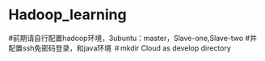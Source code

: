 # Hadoop_learning
#前期请自行配置hadoop环境，3ubuntu：master，Slave-one,Slave-two
#并配置ssh免密码登录，和java环境
＃mkdir Cloud as develop directory
